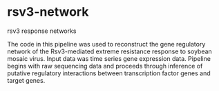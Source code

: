 # rsv3-network
rsv3 response networks

The code in this pipeline was used to reconstruct the gene regulatory network of the Rsv3-mediated extreme resistance response to soybean mosaic virus. Input data was time series gene expression data. Pipeline begins with raw sequencing data and proceeds through inference of putative regulatory interactions between transcription factor genes and target genes.
